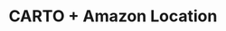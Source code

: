 ---
title: CARTO + Amazon Location
description: "Build applications using CARTO & Amazon Location."
icon: "/img/icons/carto-amazon-location.png"

url: amazon-location
indexPage: "getting-started.md"

menu:
  - title: "Getting Started"
---